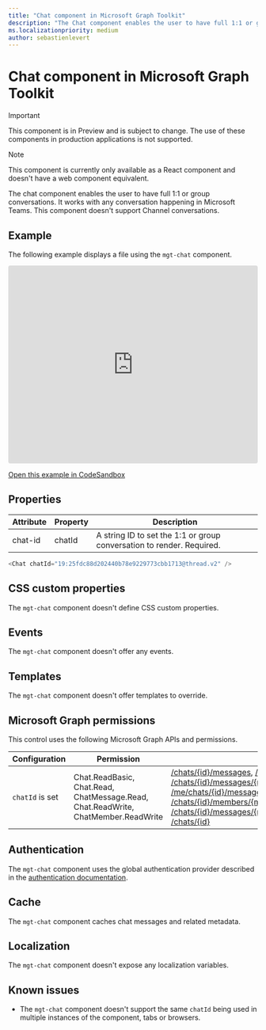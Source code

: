 ```yaml
---
title: "Chat component in Microsoft Graph Toolkit"
description: "The Chat component enables the user to have full 1:1 or group conversations. It works with any conversation happening in Microsoft Teams."
ms.localizationpriority: medium
author: sebastienlevert
---
```


# Chat component in Microsoft Graph Toolkit

> [!IMPORTANT]
> This component is in Preview and is subject to change. The use of these components in production applications is not supported.

> [!NOTE]
> This component is currently only available as a React component and doesn't have a web component equivalent.

The chat component enables the user to have full 1:1 or group conversations. It works with any conversation happening in Microsoft Teams. This component doesn't support Channel conversations.

## Example

The following example displays a file using the `mgt-chat` component.

<iframe src="https://codesandbox.io/embed/mgt-chat-zh4njl?autoresize=1&fontsize=14&hidenavigation=1&module=%2Fsrc%2FApp.tsx&theme=light"
     style="width:100%; height:400px; border:0; border-radius: 4px; overflow:hidden;"
     title="mgt-chat"
     allow="accelerometer; ambient-light-sensor; camera; encrypted-media; geolocation; gyroscope; hid; microphone; midi; payment; usb; vr; xr-spatial-tracking"
     sandbox="allow-forms allow-modals allow-popups allow-presentation allow-same-origin allow-scripts"
   ></iframe>

[Open this example in CodeSandbox](https://codesandbox.io/s/mgt-chat-zh4njl)

## Properties

| Attribute                         | Property         | Description                                                                                            |
| --------------------------------- | ---------------- | ------------------------------------------------------------------------------------------------------ |
| chat-id                         | chatId         | A string ID to set the 1:1 or group conversation to render. Required. |

```typescript
<Chat chatId="19:25fdc88d202440b78e9229773cbb1713@thread.v2" />
```

## CSS custom properties

The `mgt-chat` component doesn't define CSS custom properties.

## Events

The `mgt-chat` component doesn't offer any events.

## Templates

The `mgt-chat` component doesn't offer templates to override.

## Microsoft Graph permissions

This control uses the following Microsoft Graph APIs and permissions.

| Configuration | Permission | API |
| - | - | - |
| `chatId` is set | Chat.ReadBasic, Chat.Read, ChatMessage.Read, Chat.ReadWrite, ChatMember.ReadWrite | [/chats/{id}/messages](/graph/api/chat-list-messages), [/chats/{id}/messages](/graph/api/chat-post-messages), [/chats/{id}/messages/{messageId}](/graph/api/chatmessage-update), [/me/chats/{id}/messages/{messageId}/softDelete](/graph/api/chatmessage-softdelete), [/chats/{id}/members/{membershipId}](/graph/api/chat-delete-members), [/chats/{id}/members](/graph/api/chat-post-members), [/chats/{id}/messages/{messageId}/hostedContents/{hostedContentId}](/graph/api/chatmessagehostedcontent-get), [/chats/{id}](/graph/api/chat-patch) |

## Authentication

The `mgt-chat` component uses the global authentication provider described in the [authentication documentation](../providers/providers.md).

## Cache

The `mgt-chat` component caches chat messages and related metadata.

## Localization

The `mgt-chat` component doesn't expose any localization variables.

## Known issues

- The `mgt-chat` component doesn't support the same `chatId` being used in multiple instances of the component, tabs or browsers.
